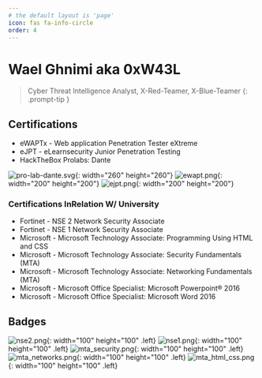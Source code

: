 ```yaml
---
# the default layout is 'page'
icon: fas fa-info-circle
order: 4
---
```

# Wael Ghnimi aka 0xW43L

> Cyber Threat Intelligence Analyst, X-Red-Teamer, X-Blue-Teamer
{: .prompt-tip }

## Certifications
- eWAPTx - Web application Penetration Tester eXtreme
- eJPT - eLearnsecurity Junior Penetration Testing
- HackTheBox Prolabs: Dante

![pro-lab-dante.svg](assets/img/ic-dante-overview.svg){: width="260" height="260"} ![ewapt.png](assets/img/certs/ewaptx.png){: width="200" height="200"} ![ejpt.png](assets/img/certs/ejpt.png){: width="200" height="200"}

### Certifications InRelation W/ University
- Fortinet  - NSE 2 Network Security Associate
- Fortinet  - NSE 1 Network Security Associate
- Microsoft - Microsoft Technology Associate: Programming Using HTML and CSS
- Microsoft - Microsoft Technology Associate: Security Fundamentals (MTA)
- Microsoft - Microsoft Technology Associate: Networking Fundamentals (MTA)
- Microsoft - Microsoft Office Specialist: Microsoft Powerpoint® 2016
- Microsoft - Microsoft Office Specialist: Microsoft Word 2016

## Badges
![nse2.png](assets/img/certs/NSE2.png){: width="100" height="100" .left} ![nse1.png](assets/img/certs/NSE1.png){: width="100" height="100" .left} ![mta_security.png](assets/img/certs/mta_security.png){: width="100" height="100" .left} ![mta_networks.png](assets/img/certs/mta_networks.png){: width="100" height="100" .left} ![mta_html_css.png](assets/img/certs/mta_html_css.png){: width="100" height="100" .left} 
